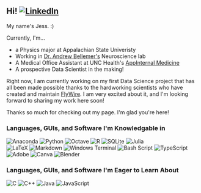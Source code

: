 ## Hi! [![LinkedIn](https://img.shields.io/badge/LinkedIn-%230077B5.svg?logo=linkedin&logoColor=white)](https://linkedin.com/in/jjessicahorton) 


My name's Jess. :)

Currently, I'm...
- a Physics major at Appalachian State Univeristy
- Working in [Dr. Andrew Bellemer's](https://biology.appstate.edu/directory/dr-andrew-bellemer) Neuroscience lab
- A Medical Office Assistant at UNC Health's [AppInternal Medicine](https://www.unchealthappalachian.org/locations/profile/appinternal-medicine/)
- A prospective Data Scientist in the making!

Right now, I am currently working on my first Data Science project that has all been made possible thanks to the hardworking scientists who have created and maintain [FlyWire](https://flywire.ai/). I am very excited about it, and I'm looking forward to sharing my work here soon!

Thanks so much for checking out my page. I'm glad you're here!

### Languages, GUIs, and Software I'm Knowledgable in
 
 ![Anaconda](https://img.shields.io/badge/Anaconda-%2344A833.svg?style=for-the-badge&logo=anaconda&logoColor=white) 
![Python](https://img.shields.io/badge/python-3670A0?style=for-the-badge&logo=python&logoColor=ffdd54)
![Octave](https://img.shields.io/badge/OCTAVE-darkblue?style=for-the-badge&logo=octave&logoColor=fcd683) 
![R](https://img.shields.io/badge/r-%23276DC3.svg?style=for-the-badge&logo=r&logoColor=white)
![SQLite](https://img.shields.io/badge/sqlite-%2307405e.svg?style=for-the-badge&logo=sqlite&logoColor=white) 
![Julia](https://img.shields.io/badge/-Julia-9558B2?style=for-the-badge&logo=julia&logoColor=white)  
![LaTeX](https://img.shields.io/badge/latex-%23008080.svg?style=for-the-badge&logo=latex&logoColor=white) 
![Markdown](https://img.shields.io/badge/markdown-%23000000.svg?style=for-the-badge&logo=markdown&logoColor=white)
![Windows Terminal](https://img.shields.io/badge/Windows%20Terminal-%234D4D4D.svg?style=for-the-badge&logo=windows-terminal&logoColor=white)
![Bash Script](https://img.shields.io/badge/bash_script-%23121011.svg?style=for-the-badge&logo=gnu-bash&logoColor=white)
![TypeScript](https://img.shields.io/badge/typescript-%23007ACC.svg?style=for-the-badge&logo=typescript&logoColor=white)
![Adobe](https://img.shields.io/badge/adobe-%23FF0000.svg?style=for-the-badge&logo=adobe&logoColor=white) 
![Canva](https://img.shields.io/badge/Canva-%2300C4CC.svg?style=for-the-badge&logo=Canva&logoColor=white) 
![Blender](https://img.shields.io/badge/blender-%23F5792A.svg?style=for-the-badge&logo=blender&logoColor=white) 

### Languages, GUIs, and Software I'm Eager to Learn About

![C](https://img.shields.io/badge/c-%2300599C.svg?style=for-the-badge&logo=c&logoColor=white)
![C++](https://img.shields.io/badge/c++-%2300599C.svg?style=for-the-badge&logo=c%2B%2B&logoColor=white) 
![Java](https://img.shields.io/badge/java-%23ED8B00.svg?style=for-the-badge&logo=openjdk&logoColor=white) 
![JavaScript](https://img.shields.io/badge/javascript-%23323330.svg?style=for-the-badge&logo=javascript&logoColor=%23F7DF1E) 


<!-- Proudly created with GPRM ( https://gprm.itsvg.in ) -->


<!--
**jjessicahorton/jjessicahorton** is a ✨ _special_ ✨ repository because its `README.md` (this file) appears on your GitHub profile.

Here are some ideas to get you started:

- 🔭 I’m currently working on ...
- 🌱 I’m currently learning ...
- 👯 I’m looking to collaborate on ...
- 🤔 I’m looking for help with ...
- 💬 Ask me about ...
- 📫 How to reach me: ...
- 😄 Pronouns: ...
- ⚡ Fun fact: ...
-->
